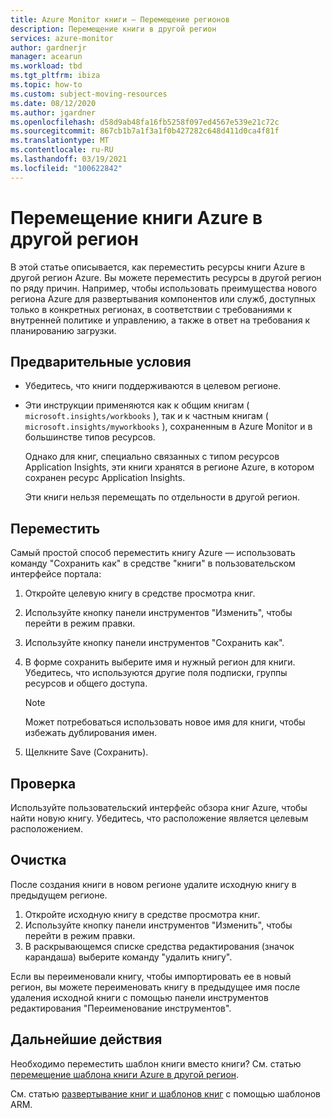 ```yaml
---
title: Azure Monitor книги — Перемещение регионов
description: Перемещение книги в другой регион
services: azure-monitor
author: gardnerjr
manager: acearun
ms.workload: tbd
ms.tgt_pltfrm: ibiza
ms.topic: how-to
ms.custom: subject-moving-resources
ms.date: 08/12/2020
ms.author: jgardner
ms.openlocfilehash: d58d9ab48fa16fb5258f097ed4567e539e21c72c
ms.sourcegitcommit: 867cb1b7a1f3a1f0b427282c648d411d0ca4f81f
ms.translationtype: MT
ms.contentlocale: ru-RU
ms.lasthandoff: 03/19/2021
ms.locfileid: "100622842"
---
```

# <a name="move-an-azure-workbook-to-another-region"></a>Перемещение книги Azure в другой регион

В этой статье описывается, как переместить ресурсы книги Azure в другой регион Azure. Вы можете переместить ресурсы в другой регион по ряду причин. Например, чтобы использовать преимущества нового региона Azure для развертывания компонентов или служб, доступных только в конкретных регионах, в соответствии с требованиями к внутренней политике и управлению, а также в ответ на требования к планированию загрузки.

## <a name="prerequisites"></a>Предварительные условия

* Убедитесь, что книги поддерживаются в целевом регионе.

* Эти инструкции применяются как к общим книгам ( `microsoft.insights/workbooks` ), так и к частным книгам ( `microsoft.insights/myworkbooks` ), сохраненным в Azure Monitor и в большинстве типов ресурсов.

  Однако для книг, специально связанных с типом ресурсов Application Insights, эти книги хранятся в регионе Azure, в котором сохранен ресурс Application Insights.

  Эти книги нельзя перемещать по отдельности в другой регион.

## <a name="move"></a>Переместить

Самый простой способ переместить книгу Azure — использовать команду "Сохранить как" в средстве "книги" в пользовательском интерфейсе портала:

1. Откройте целевую книгу в средстве просмотра книг.
2. Используйте кнопку панели инструментов "Изменить", чтобы перейти в режим правки.
3. Используйте кнопку панели инструментов "Сохранить как".
4. В форме сохранить выберите имя и нужный регион для книги. Убедитесь, что используются другие поля подписки, группы ресурсов и общего доступа.

   > [!NOTE]
   > Может потребоваться использовать новое имя для книги, чтобы избежать дублирования имен.

5. Щелкните Save (Сохранить). 

## <a name="verify"></a>Проверка

Используйте пользовательский интерфейс обзора книг Azure, чтобы найти новую книгу. Убедитесь, что расположение является целевым расположением.

## <a name="clean-up"></a>Очистка

После создания книги в новом регионе удалите исходную книгу в предыдущем регионе.
1. Откройте исходную книгу в средстве просмотра книг.
2. Используйте кнопку панели инструментов "Изменить", чтобы перейти в режим правки.
3. В раскрывающемся списке средства редактирования (значок карандаша) выберите команду "удалить книгу".

Если вы переименовали книгу, чтобы импортировать ее в новый регион, вы можете переименовать книгу в предыдущее имя после удаления исходной книги с помощью панели инструментов редактирования "Переименование инструментов".

## <a name="next-steps"></a>Дальнейшие действия

Необходимо переместить шаблон книги вместо книги? См. статью [перемещение шаблона книги Azure в другой регион](./workbook-templates-move-region.md).

См. статью [развертывание книг и шаблонов книг](../visualize/workbooks-automate.md) с помощью шаблонов ARM.
